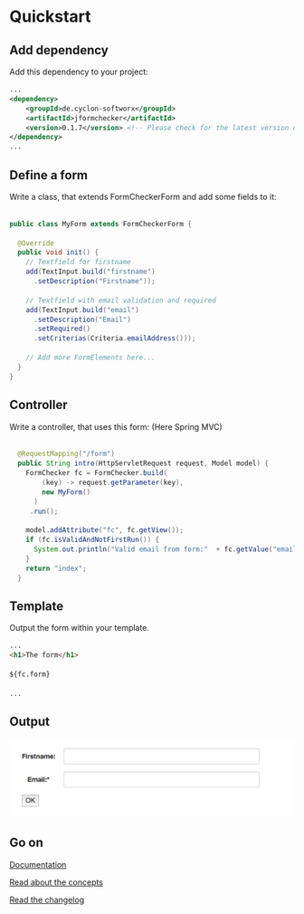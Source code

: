 # Quickstart


## Add dependency

Add this dependency to your project:

```xml
...
<dependency>
    <groupId>de.cyclon-softworx</groupId>
    <artifactId>jformchecker</artifactId>
    <version>0.1.7</version> <!-- Please check for the latest version on maven central or in the changelog! -->
</dependency>
...
```

## Define a form

Write a class, that extends FormCheckerForm and add some fields to it:


```Java

public class MyForm extends FormCheckerForm {

  @Override
  public void init() {
    // Textfield for firstname
    add(TextInput.build("firstname")
      .setDescription("Firstname"));

    // Textfield with email validation and required
    add(TextInput.build("email")
      .setDescription("Email")
      .setRequired()
      .setCriterias(Criteria.emailAddress()));
    
    // Add more FormElements here...
  }
}
```


## Controller

Write a controller, that uses this form: (Here Spring MVC)

```Java

  @RequestMapping("/form")
  public String intro(HttpServletRequest request, Model model) {
    FormChecker fc = FormChecker.build(
        (key) -> request.getParameter(key), 
        new MyForm()
      )
     .run();
    
    model.addAttribute("fc", fc.getView());
    if (fc.isValidAndNotFirstRun()) {
      System.out.println("Valid email from form:"  + fc.getValue("email"));
    }
    return "index";
  }

```


## Template

Output the form within your template.


```html
...
<h1>The form</h1>

${fc.form}

...
```


## Output

![Form Example](form_example.png "Form example output")


## Go on

[Documentation](start.md)

[Read about the concepts](concepts.md)

[Read the changelog](CHANGELOG.md)
